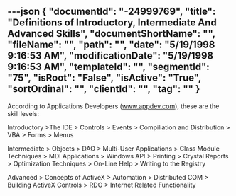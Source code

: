 ---json
{
  "documentId": "-24999769",
  "title": "Definitions of Introductory, Intermediate And Advanced Skills",
  "documentShortName": "",
  "fileName": "",
  "path": "",
  "date": "5/19/1998 9:16:53 AM",
  "modificationDate": "5/19/1998 9:16:53 AM",
  "templateId": "",
  "segmentId": "75",
  "isRoot": "False",
  "isActive": "True",
  "sortOrdinal": "",
  "clientId": "",
  "tag": ""
}
---

According to Applications Developers (www.appdev.com), these are the skill levels:

Introductory
&gt;The IDE
&gt; Controls
&gt; Events
&gt; Compiliation and Distribution
&gt; VBA
&gt; Forms
&gt; Menus

Intermediate
&gt; Objects
&gt; DAO
&gt; Multi-User Applications
&gt; Class Module Techniques
&gt; MDI Applications
&gt; Windows API
&gt; Printing
&gt; Crystal Reports
&gt; Optimization Techniques
&gt; On-Line Help
&gt; Writing to the Registry

Advanced
&gt; Concepts of ActiveX
&gt; Automation
&gt; Distributed COM
&gt; Building ActiveX Controls
&gt; RDO
&gt; Internet Related Functionality
